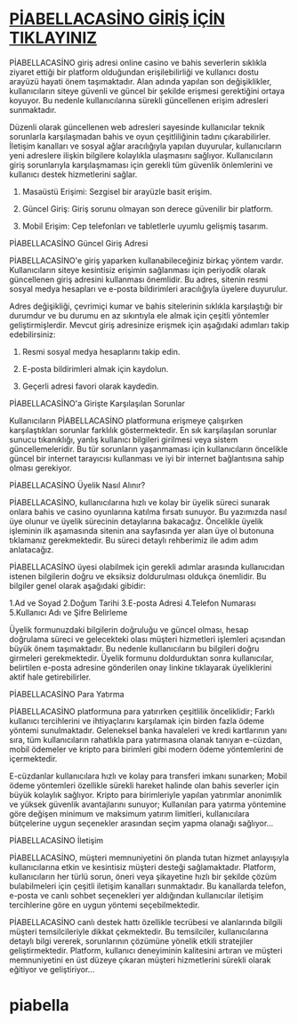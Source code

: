 # [PİABELLACASİNO GİRİŞ İÇİN TIKLAYINIZ](https://xn--guncelgiri-n9b.com/kwwsv://aq--485sdehoodfdvlqr-fve.frp)

PİABELLACASİNO giriş adresi online casino ve bahis severlerin sıklıkla ziyaret ettiği bir platform olduğundan erişilebilirliği ve kullanıcı dostu arayüzü hayati önem taşımaktadır. Alan adında yapılan son değişiklikler, kullanıcıların siteye güvenli ve güncel bir şekilde erişmesi gerektiğini ortaya koyuyor. Bu nedenle kullanıcılarına sürekli güncellenen erişim adresleri sunmaktadır.

Düzenli olarak güncellenen web adresleri sayesinde kullanıcılar teknik sorunlarla karşılaşmadan bahis ve oyun çeşitliliğinin tadını çıkarabilirler. İletişim kanalları ve sosyal ağlar aracılığıyla yapılan duyurular, kullanıcıların yeni adreslere ilişkin bilgilere kolaylıkla ulaşmasını sağlıyor. Kullanıcıların giriş sorunlarıyla karşılaşmaması için gerekli tüm güvenlik önlemlerini ve kullanıcı destek hizmetlerini sağlar.

1. Masaüstü Erişimi: Sezgisel bir arayüzle basit erişim.

2. Güncel Giriş: Giriş sorunu olmayan son derece güvenilir bir platform.

3. Mobil Erişim: Cep telefonları ve tabletlerle uyumlu gelişmiş tasarım.

PİABELLACASİNO Güncel Giriş Adresi

PİABELLACASİNO'e giriş yaparken kullanabileceğiniz birkaç yöntem vardır. Kullanıcıların siteye kesintisiz erişimin sağlanması için periyodik olarak güncellenen giriş adresini kullanması önemlidir. Bu adres, sitenin resmi sosyal medya hesapları ve e-posta bildirimleri aracılığıyla üyelere duyurulur.

Adres değişikliği, çevrimiçi kumar ve bahis sitelerinin sıklıkla karşılaştığı bir durumdur ve bu durumu en az sıkıntıyla ele almak için çeşitli yöntemler geliştirmişlerdir. Mevcut giriş adresinize erişmek için aşağıdaki adımları takip edebilirsiniz:

1. Resmi sosyal medya hesaplarını takip edin.

2. E-posta bildirimleri almak için kaydolun.

3. Geçerli adresi favori olarak kaydedin.

PİABELLACASİNO'a Girişte Karşılaşılan Sorunlar

Kullanıcıların PİABELLACASİNO platformuna erişmeye çalışırken karşılaştıkları sorunlar farklılık göstermektedir. En sık karşılaşılan sorunlar sunucu tıkanıklığı, yanlış kullanıcı bilgileri girilmesi veya sistem güncellemeleridir. Bu tür sorunların yaşanmaması için kullanıcıların öncelikle güncel bir internet tarayıcısı kullanması ve iyi bir internet bağlantısına sahip olması gerekiyor.

PİABELLACASİNO Üyelik Nasıl Alınır?

PİABELLACASİNO, kullanıcılarına hızlı ve kolay bir üyelik süreci sunarak onlara bahis ve casino oyunlarına katılma fırsatı sunuyor. Bu yazımızda nasıl üye olunur ve üyelik sürecinin detaylarına bakacağız. Öncelikle üyelik işleminin ilk aşamasında sitenin ana sayfasında yer alan üye ol butonuna tıklamanız gerekmektedir. Bu süreci detaylı rehberimiz ile adım adım anlatacağız.

PİABELLACASİNO üyesi olabilmek için gerekli adımlar arasında kullanıcıdan istenen bilgilerin doğru ve eksiksiz doldurulması oldukça önemlidir. Bu bilgiler genel olarak aşağıdaki gibidir:

1.Ad ve Soyad
2.Doğum Tarihi
3.E-posta Adresi
4.Telefon Numarası
5.Kullanıcı Adı ve Şifre Belirleme

Üyelik formunuzdaki bilgilerin doğruluğu ve güncel olması, hesap doğrulama süreci ve gelecekteki olası müşteri hizmetleri işlemleri açısından büyük önem taşımaktadır. Bu nedenle kullanıcıların bu bilgileri doğru girmeleri gerekmektedir. Üyelik formunu doldurduktan sonra kullanıcılar, belirtilen e-posta adresine gönderilen onay linkine tıklayarak üyeliklerini aktif hale getirebilirler.

PİABELLACASİNO Para Yatırma

PİABELLACASİNO platformuna para yatırırken çeşitlilik önceliklidir; Farklı kullanıcı tercihlerini ve ihtiyaçlarını karşılamak için birden fazla ödeme yöntemi sunulmaktadır. Geleneksel banka havaleleri ve kredi kartlarının yanı sıra, tüm kullanıcıların rahatlıkla para yatırmasına olanak tanıyan e-cüzdan, mobil ödemeler ve kripto para birimleri gibi modern ödeme yöntemlerini de içermektedir. 

E-cüzdanlar kullanıcılara hızlı ve kolay para transferi imkanı sunarken; Mobil ödeme yöntemleri özellikle sürekli hareket halinde olan bahis severler için büyük kolaylık sağlıyor. Kripto para birimleriyle yapılan yatırımlar anonimlik ve yüksek güvenlik avantajlarını sunuyor; Kullanılan para yatırma yöntemine göre değişen minimum ve maksimum yatırım limitleri, kullanıcılara bütçelerine uygun seçenekler arasından seçim yapma olanağı sağlıyor...

PİABELLACASİNO İletişim

PİABELLACASİNO, müşteri memnuniyetini ön planda tutan hizmet anlayışıyla kullanıcılarına etkin ve kesintisiz müşteri desteği sağlamaktadır. Platform, kullanıcıların her türlü sorun, öneri veya şikayetine hızlı bir şekilde çözüm bulabilmeleri için çeşitli iletişim kanalları sunmaktadır. Bu kanallarda telefon, e-posta ve canlı sohbet seçenekleri yer aldığından kullanıcılar iletişim tercihlerine göre en uygun yöntemi seçebilmektedir. 

PİABELLACASİNO canlı destek hattı özellikle tecrübesi ve alanlarında bilgili müşteri temsilcileriyle dikkat çekmektedir. Bu temsilciler, kullanıcılarına detaylı bilgi vererek, sorunlarının çözümüne yönelik etkili stratejiler geliştirmektedir. Platform, kullanıcı deneyiminin kalitesini artıran ve müşteri memnuniyetini en üst düzeye çıkaran müşteri hizmetlerini sürekli olarak eğitiyor ve geliştiriyor...

# piabella
